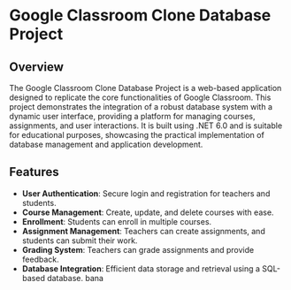 # Google Classroom Clone Database Project

## Overview

The Google Classroom Clone Database Project is a web-based application designed to replicate the core functionalities of Google Classroom. This project demonstrates the integration of a robust database system with a dynamic user interface, providing a platform for managing courses, assignments, and user interactions. It is built using .NET 6.0 and is suitable for educational purposes, showcasing the practical implementation of database management and application development.

## Features

- **User Authentication**: Secure login and registration for teachers and students.
- **Course Management**: Create, update, and delete courses with ease.
- **Enrollment**: Students can enroll in multiple courses.
- **Assignment Management**: Teachers can create assignments, and students can submit their work.
- **Grading System**: Teachers can grade assignments and provide feedback.
- **Database Integration**: Efficient data storage and retrieval using a SQL-based database.
bana
